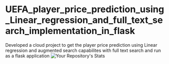 # UEFA_player_price_prediction_using_Linear_regression_and_full_text_search_implementation_in_flask
Developed a cloud project to get the player price prediction using Linear regression and augmented search capabilites with full text search and run as a flask application
![Your Repository's Stats](https://github-readme-stats.vercel.app/api/top-langs/?username=vamsichandra&theme=blue-green)
